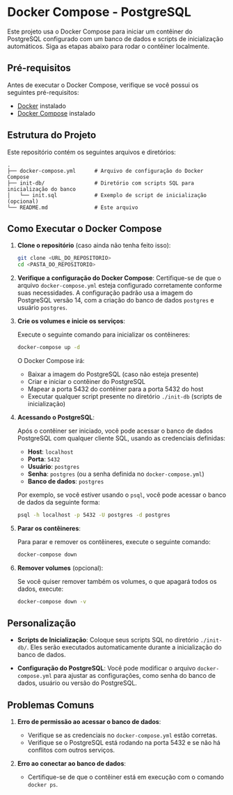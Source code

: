 # Docker Compose - PostgreSQL

Este projeto usa o Docker Compose para iniciar um contêiner do PostgreSQL configurado com um banco de dados e scripts de inicialização automáticos. Siga as etapas abaixo para rodar o contêiner localmente.

## Pré-requisitos

Antes de executar o Docker Compose, verifique se você possui os seguintes pré-requisitos:

- [Docker](https://www.docker.com/get-started) instalado
- [Docker Compose](https://docs.docker.com/compose/install/) instalado

## Estrutura do Projeto

Este repositório contém os seguintes arquivos e diretórios:

```
.
├── docker-compose.yml      # Arquivo de configuração do Docker Compose
├── init-db/                # Diretório com scripts SQL para inicialização do banco
│   └── init.sql            # Exemplo de script de inicialização (opcional)
└── README.md               # Este arquivo
```

## Como Executar o Docker Compose

1. **Clone o repositório** (caso ainda não tenha feito isso):

    ```bash
    git clone <URL_DO_REPOSITORIO>
    cd <PASTA_DO_REPOSITORIO>
    ```

2. **Verifique a configuração do Docker Compose**:
   Certifique-se de que o arquivo `docker-compose.yml` esteja configurado corretamente conforme suas necessidades. A configuração padrão usa a imagem do PostgreSQL versão 14, com a criação do banco de dados `postgres` e usuário `postgres`.

3. **Crie os volumes e inicie os serviços**:
   
    Execute o seguinte comando para inicializar os contêineres:

    ```bash
    docker-compose up -d
    ```

    O Docker Compose irá:
    - Baixar a imagem do PostgreSQL (caso não esteja presente)
    - Criar e iniciar o contêiner do PostgreSQL
    - Mapear a porta 5432 do contêiner para a porta 5432 do host
    - Executar qualquer script presente no diretório `./init-db` (scripts de inicialização)

4. **Acessando o PostgreSQL**:
   
    Após o contêiner ser iniciado, você pode acessar o banco de dados PostgreSQL com qualquer cliente SQL, usando as credenciais definidas:

    - **Host**: `localhost`
    - **Porta**: `5432`
    - **Usuário**: `postgres`
    - **Senha**: `postgres` (ou a senha definida no `docker-compose.yml`)
    - **Banco de dados**: `postgres`

    Por exemplo, se você estiver usando o `psql`, você pode acessar o banco de dados da seguinte forma:

    ```bash
    psql -h localhost -p 5432 -U postgres -d postgres
    ```

5. **Parar os contêineres**:

    Para parar e remover os contêineres, execute o seguinte comando:

    ```bash
    docker-compose down
    ```

6. **Remover volumes** (opcional):

    Se você quiser remover também os volumes, o que apagará todos os dados, execute:

    ```bash
    docker-compose down -v
    ```

## Personalização

- **Scripts de Inicialização**: Coloque seus scripts SQL no diretório `./init-db/`. Eles serão executados automaticamente durante a inicialização do banco de dados.
  
- **Configuração do PostgreSQL**: Você pode modificar o arquivo `docker-compose.yml` para ajustar as configurações, como senha do banco de dados, usuário ou versão do PostgreSQL.

## Problemas Comuns

1. **Erro de permissão ao acessar o banco de dados**:
    - Verifique se as credenciais no `docker-compose.yml` estão corretas.
    - Verifique se o PostgreSQL está rodando na porta 5432 e se não há conflitos com outros serviços.

2. **Erro ao conectar ao banco de dados**:
    - Certifique-se de que o contêiner está em execução com o comando `docker ps`.
